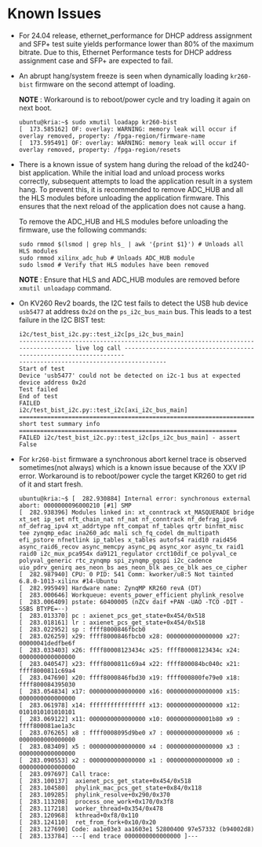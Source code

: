 # Known Issues

* For 24.04 release, ethernet_performance for DHCP address assignment and SFP+ test suite yields performance lower than
80% of the maximum bitrate. Due to this, Ethernet Performance tests for DHCP address assignment case and SFP+ are expected
to fail.

* An abrupt hang/system freeze is seen when dynamically loading `kr260-bist` firmware on the second attempt of loading.

  **NOTE** : Workaround is to reboot/power cycle and try loading it again on next boot.

  ```
  ubuntu@kria:~$ sudo xmutil loadapp kr260-bist
  [  173.585162] OF: overlay: WARNING: memory leak will occur if overlay removed, property: /fpga-region/firmware-name
  [  173.595491] OF: overlay: WARNING: memory leak will occur if overlay removed, property: /fpga-region/resets
  ```

* There is a known issue of system hang during the reload of the kd240-bist application. While the initial load and unload
process works correctly, subsequent attempts to load the application result in a system hang. To prevent this, it is
recommended to remove ADC_HUB and all the HLS modules before unloading the application firmware. This ensures that the next
reload of the application does not cause a hang.

  To remove the ADC_HUB and HLS modules before unloading the firmware, use the following commands:

  ```
  sudo rmmod $(lsmod | grep hls_ | awk '{print $1}') # Unloads all HLS modules
  sudo rmmod xilinx_adc_hub # Unloads ADC_HUB module
  sudo lsmod # Verify that HLS modules have been removed
  ```
  **NOTE** : Ensure that HLS and ADC_HUB modules are removed before `xmutil unloadapp` command.


* On KV260 Rev2 boards, the I2C test fails to detect the USB hub device `usb5477` at address `0x2d` on the `ps_i2c_bus_main` bus. This leads to a test failure in the I2C BIST test:

  ```
  i2c/test_bist_i2c.py::test_i2c[ps_i2c_bus_main]
  ---------------------------------------------------------------------------------- live log call -------------------------------------------------------------------
  ------------------------------------------
  Start of test
  Device 'usb5477' could not be detected on i2c-1 bus at expected device address 0x2d
  Test failed
  End of test
  FAILED
  i2c/test_bist_i2c.py::test_i2c[axi_i2c_bus_main]
  ============================================================================= short test summary info ==============================================================
  FAILED i2c/test_bist_i2c.py::test_i2c[ps_i2c_bus_main] - assert False
  ```

* For `kr260-bist` firmware a synchronous abort kernel trace is observed sometimes(not always) which is a known issue because of the XXV IP error.
Workaround is to reboot/power cycle the target KR260 to get rid of it and start fresh.

  ```
  ubuntu@kria:~$ [  282.930884] Internal error: synchronous external abort: 0000000096000210 [#1] SMP
  [  282.938396] Modules linked in: xt_conntrack xt_MASQUERADE bridge xt_set ip_set nft_chain_nat nf_nat nf_conntrack nf_defrag_ipv6 nf_defrag_ipv4 xt_addrtype nft_compat nf_tables qrtr binfmt_misc tee zynqmp_edac ina260_adc mali sch_fq_codel dm_multipath efi_pstore nfnetlink ip_tables x_tables autofs4 raid10 raid456 async_raid6_recov async_memcpy async_pq async_xor async_tx raid1 raid0 i2c_mux_pca954x da9121_regulator crct10dif_ce polyval_ce polyval_generic rtc_zynqmp spi_zynqmp_gqspi i2c_cadence uio_pdrv_genirq aes_neon_bs aes_neon_blk aes_ce_blk aes_ce_cipher
  [  282.987940] CPU: 0 PID: 541 Comm: kworker/u8:5 Not tainted 6.8.0-1013-xilinx #14-Ubuntu
  [  282.995949] Hardware name: ZynqMP KR260 revA (DT)
  [  283.000646] Workqueue: events_power_efficient phylink_resolve
  [  283.006409] pstate: 60400005 (nZCv daif +PAN -UAO -TCO -DIT -SSBS BTYPE=--)
  [  283.013370] pc : axienet_pcs_get_state+0x454/0x518
  [  283.018161] lr : axienet_pcs_get_state+0x454/0x518
  [  283.022952] sp : ffff8000846fbcb0
  [  283.026259] x29: ffff8000846fbcb0 x28: 0000000000000000 x27: 00000041dedfbe6f
  [  283.033403] x26: ffff80008123434c x25: ffff80008123434c x24: 0000000000000000
  [  283.040547] x23: ffff8000811c69a4 x22: ffff800084bc040c x21: ffff8000811c69a4
  [  283.047690] x20: ffff8000846fbd30 x19: ffff000800fe79e0 x18: ffff800084395030
  [  283.054834] x17: 0000000000000000 x16: 0000000000000000 x15: 0000000000000000
  [  283.061978] x14: ffffffffffffffff x13: 0000000000000000 x12: 0101010101010101
  [  283.069122] x11: 0000000000000000 x10: 0000000000001b80 x9 : ffff800081ae1a3c
  [  283.076265] x8 : ffff0008095d9be0 x7 : 0000000000000000 x6 : 0000000000000000
  [  283.083409] x5 : 0000000000000000 x4 : 0000000000000000 x3 : 0000000000000000
  [  283.090553] x2 : 0000000000000000 x1 : 0000000000000000 x0 : 0000000000000000
  [  283.097697] Call trace:
  [  283.100137]  axienet_pcs_get_state+0x454/0x518
  [  283.104580]  phylink_mac_pcs_get_state+0x84/0x118
  [  283.109285]  phylink_resolve+0x290/0x370
  [  283.113208]  process_one_work+0x170/0x3f8
  [  283.117218]  worker_thread+0x354/0x478
  [  283.120968]  kthread+0xf8/0x110
  [  283.124110]  ret_from_fork+0x10/0x20
  [  283.127690] Code: aa1e03e3 aa1603e1 52800400 97e57332 (b94002d8)
  [  283.133784] ---[ end trace 0000000000000000 ]---
  ```
